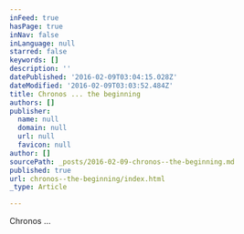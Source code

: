 ```yaml
---
inFeed: true
hasPage: true
inNav: false
inLanguage: null
starred: false
keywords: []
description: ''
datePublished: '2016-02-09T03:04:15.028Z'
dateModified: '2016-02-09T03:03:52.484Z'
title: Chronos ... the beginning
authors: []
publisher:
  name: null
  domain: null
  url: null
  favicon: null
author: []
sourcePath: _posts/2016-02-09-chronos--the-beginning.md
published: true
url: chronos--the-beginning/index.html
_type: Article

---
```

Chronos ...